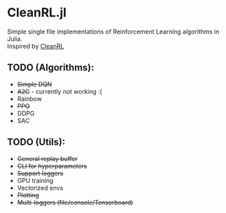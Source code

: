 # CleanRL.jl
Simple single file implementations of Reinforcement Learning algorithms in Julia.  
Inspired by [CleanRL](https://github.com/vwxyzjn/cleanrl)


## TODO (Algorithms):
* ~~Simple DQN~~
* ~~A2C~~ - currently not working :(
* Rainbow
* ~~PPO~~
* DDPG
* SAC

## TODO (Utils):
* ~~General replay buffer~~
* ~~CLI for hyperparameters~~
* ~~Support loggers~~
* GPU training
* Vectorized envs
* ~~Plotting~~
* ~~Multi-loggers (file/console/Tensorboard)~~
